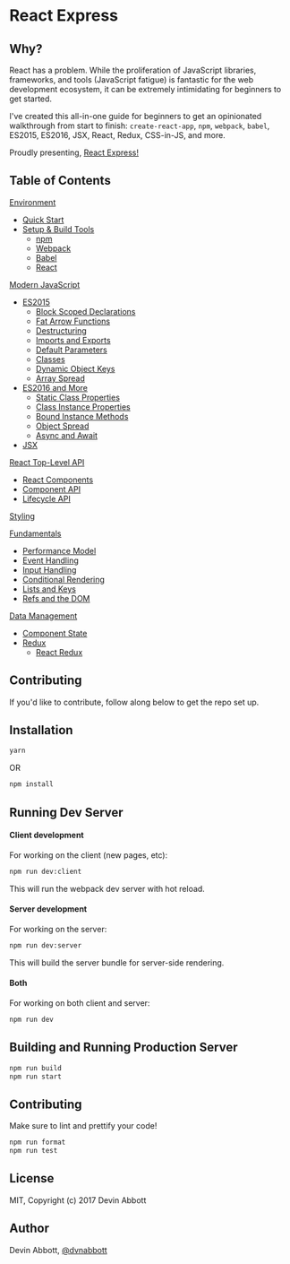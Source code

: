 # React Express

## Why?

React has a problem. While the proliferation of JavaScript libraries, frameworks, and tools (JavaScript fatigue) is fantastic for the web development ecosystem, it can be extremely intimidating for beginners to get started.

I've created this all-in-one guide for beginners to get an opinionated walkthrough from start to finish: `create-react-app`, `npm`, `webpack`, `babel`, ES2015, ES2016, JSX, React, Redux, CSS-in-JS, and more.

Proudly presenting, [React Express!](http://www.react.express)

## Table of Contents

[Environment](http://www.react.express/environment)
* [Quick Start](http://www.react.express/quick_start)
* [Setup & Build Tools](http://www.react.express/setup)
  * [npm](http://www.react.express/npm)
  * [Webpack](http://www.react.express/webpack)
  * [Babel](http://www.react.express/babel)
  * [React](http://www.react.express/react_setup)

[Modern JavaScript](http://www.react.express/modern_javascript)
* [ES2015](http://www.react.express/es2015)
  * [Block Scoped Declarations](http://www.react.express/block_scoped_declarations)
  * [Fat Arrow Functions](http://www.react.express/fat_arrow_functions)
  * [Destructuring](http://www.react.express/destructuring)
  * [Imports and Exports](http://www.react.express/imports_and_exports)
  * [Default Parameters](http://www.react.express/default_parameters)
  * [Classes](http://www.react.express/classes)
  * [Dynamic Object Keys](http://www.react.express/dynamic_object_keys)
  * [Array Spread](http://www.react.express/array_spread)
* [ES2016 and More](http://www.react.express/es2016)
  * [Static Class Properties](http://www.react.express/static_class_properties)
  * [Class Instance Properties](http://www.react.express/class_instance_properties)
  * [Bound Instance Methods](http://www.react.express/bound_instance_methods)
  * [Object Spread](http://www.react.express/object_spread)
  * [Async and Await](http://www.react.express/async_await)
* [JSX](http://www.react.express/jsx)

[React Top-Level API](http://www.react.express/react_api)
* [React Components](http://www.react.express/components)
* [Component API](http://www.react.express/component_api)
* [Lifecycle API](http://www.react.express/lifecycle_api)

[Styling](http://www.react.express/styling)

[Fundamentals](http://www.react.express/fundamentals)
* [Performance Model](http://www.react.express/performance_model)
* [Event Handling](http://www.react.express/event_handling)
* [Input Handling](http://www.react.express/input_handling)
* [Conditional Rendering](http://www.react.express/conditional_rendering)
* [Lists and Keys](http://www.react.express/lists_and_keys)
* [Refs and the DOM](http://www.react.express/refs_and_the_dom)

[Data Management](http://www.react.express/data)
* [Component State](http://www.react.express/data_component_state)
* [Redux](http://www.react.express/redux)
  * [React Redux](http://www.react.express/react_redux)

## Contributing

If you'd like to contribute, follow along below to get the repo set up.

## Installation

```bash
yarn
```

OR

```bash
npm install
```

## Running Dev Server

#### Client development

For working on the client (new pages, etc):

```bash
npm run dev:client
```

This will run the webpack dev server with hot reload.

#### Server development

For working on the server:

```bash
npm run dev:server
```

This will build the server bundle for server-side rendering.

#### Both

For working on both client and server:

```bash
npm run dev
```

## Building and Running Production Server

```bash
npm run build
npm run start
```

## Contributing

Make sure to lint and prettify your code!

```bash
npm run format
npm run test
```

## License

MIT, Copyright (c) 2017 Devin Abbott

## Author

Devin Abbott, [@dvnabbott](http://twitter.com/dvnabbott)
